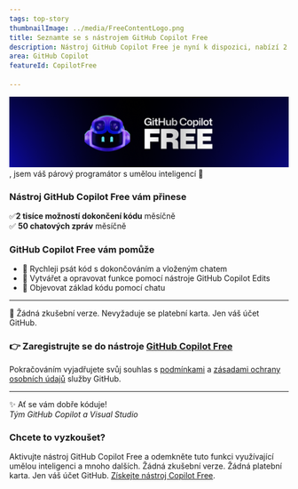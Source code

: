 ```yaml
---
tags: top-story
thumbnailImage: ../media/FreeContentLogo.png
title: Seznamte se s nástrojem GitHub Copilot Free
description: Nástroj GitHub Copilot Free je nyní k dispozici, nabízí 2 tisíce možností dokončení kódu a 50 žádostí o chat měsíčně a je zcela bez poplatků – to vše je hladce integrováno do sady Visual Studio.
area: GitHub Copilot
featureId: CopilotFree

---
```



![Nástroj GitHub Copilot Free je tu](../media/copilot-free-banner.png), jsem váš párový programátor s umělou inteligencí 🎉  
  
### Nástroj GitHub Copilot Free vám přinese 
✅**2 tisíce možností dokončení kódu** měsíčně  
✅ **50 chatových zpráv** měsíčně  

 ### GitHub Copilot Free vám pomůže 
- 🚀 Rychleji psát kód s dokončováním a vloženým chatem 
- 🔧 Vytvářet a opravovat funkce pomocí nástroje GitHub Copilot Edits  
- 🧭 Objevovat základ kódu pomocí chatu  

---
💸 Žádná zkušební verze. Nevyžaduje se platební karta. Jen váš účet GitHub. 
### 👉 Zaregistrujte se do nástroje [GitHub Copilot Free](vscmd://View.GitHub.Copilot.Chat)  
 
 
Pokračováním vyjadřujete svůj souhlas s [podmínkami](https://docs.github.com/en/github/site-policy/github-terms-of-service) a [zásadami ochrany osobních údajů](https://docs.github.com/en/github/site-policy/github-privacy-statement) služby GitHub.
 
---

✨ Ať se vám dobře kóduje!  
*Tým GitHub Copilot a Visual Studio*

### Chcete to vyzkoušet?
Aktivujte nástroj GitHub Copilot Free a odemkněte tuto funkci využívající umělou inteligenci a mnoho dalších.
 Žádná zkušební verze. Žádná platební karta. Jen váš účet GitHub. [Získejte nástroj Copilot Free](vscmd://View.GitHub.Copilot.Chat).
